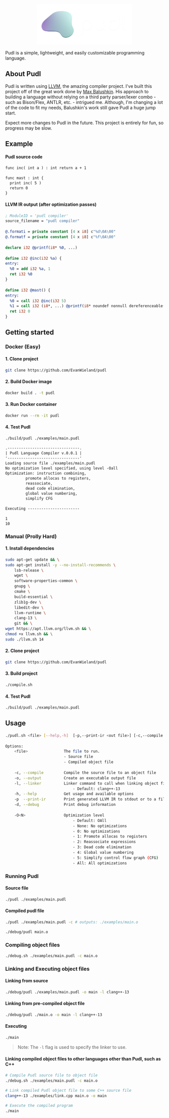 <p align="center">
<img width="300" src="https://github.com/EvanWieland/Pudl/blob/master/brand/pudl-logo-light.png?raw=true">
</p>

Pudl is a simple, lightweight, and easily customizable programming language.

## About Pudl

Pudl is written using [LLVM](http://llvm.org/), the amazing compiler project. I've built this project off of the
great work done by [Max Balushkin](https://github.com/NoxChimaera). His approach to building a language without
relying on a third party parser/lexer combo - such as Bison/Flex, ANTLR, etc. - intrigued me. Although, I'm changing a
lot of the code to fit my needs, Balushkin's work still gave Pudl a huge jump start.

Expect more changes to Pudl in the future. This project is entirely for fun, so progress may be slow.

## Example

#### Pudl source code

```pudl
func inc( int a ) : int return a + 1

func mast : int {
  print inc( 5 )
  return 0
}
```

#### LLVM IR output (after optimization passes)

```llvm
; ModuleID = 'pudl compiler'
source_filename = "pudl compiler"

@.formati = private constant [4 x i8] c"%d\0A\00"
@.formatf = private constant [4 x i8] c"%f\0A\00"

declare i32 @printf(i8* %0, ...)

define i32 @inc(i32 %a) {
entry:
  %0 = add i32 %a, 1
  ret i32 %0
}

define i32 @mast() {
entry:
  %0 = call i32 @inc(i32 5)
  %1 = call i32 (i8*, ...) @printf(i8* noundef nonnull dereferenceable(1) getelementptr inbounds ([4 x i8], [4 x i8]* @.formati, i64 0, i64 0), i32 %0)
  ret i32 0
}
```

## Getting started

### Docker (Easy)

#### 1. Clone project
```sh
git clone https://github.com/EvanWieland/pudl
```

#### 2. Build Docker image
```sh
docker build . -t pudl
```

#### 3. Run Docker container
```sh
docker run --rm -it pudl
```

#### 4. Test Pudl
```sh
./build/pudl ./examples/main.pudl
```

```
.--------------------------------.
| Pudl Language Compiler v.0.0.1 |
'--------------------------------'
Loading source file ./examples/main.pudl
No optimization level specified, using level -Oall
Optimization: instruction combining, 
         promote allocas to registers, 
         reassociate, 
         dead code elimination, 
         global value numbering, 
         simplify CFG

Executing -----------------------

1
10
```

### Manual (Prolly Hard)

#### 1. Install dependencies

```sh
sudo apt-get update && \
sudo apt-get install -y --no-install-recommends \
    lsb-release \
    wget \
    software-properties-common \
    gnupg \
    cmake \
    build-essential \
    zlib1g-dev \
    libedit-dev \
    llvm-runtime \
    clang-13 \
    git && \
wget https://apt.llvm.org/llvm.sh && \
chmod +x llvm.sh && \
sudo ./llvm.sh 14
```

#### 2. Clone project

```sh
git clone https://github.com/EvanWieland/pudl
```

#### 3. Build project

```sh
./compile.sh
```

#### 4. Test Pudl
```sh
./build/pudl ./examples/main.pudl
```

## Usage

```sh 
./pudl.sh <file> [--help,-h]  [-p,--print-ir <out file>] [-c,--compile <out file>] [-o, --output <out file>] [-O<N>] [-l,--linker <linker>]

Options:
    <file>                The file to run.
                          - Source file
                          - Compiled object file
                          
    -c, --compile         Compile the source file to an object file
    -o, --output          Create an executable output file
    -l, --linker          Linker command to call when linking object files.
                              - Default: clang++-13
    -h, --help            Get usage and available options
    -p  --print-ir        Print generated LLVM IR to stdout or to a file
    -d, --debug           Print debug information

    -O<N>                 Optimization level
                              - Default: OAll
                              - None: No optimizations
                              - 0: No optimizations
                              - 1: Promote allocas to registers
                              - 2: Reassociate expressions
                              - 3: Dead code elimination
                              - 4: Global value numbering
                              - 5: Simplify control flow graph (CFG)
                              - All: All optimizations
```

### Running Pudl

#### Source file

```sh
./pudl ./examples/main.pudl
```

#### Compiled pudl file

```sh
./pudl ./examples/main.pudl -c # outputs: ./examples/main.o
```

```sh
./debug/pudl main.o 
```

### Compiling object files

```sh
./debug.sh ./examples/main.pudl -c main.o
```

### Linking and Executing object files

#### Linking from source

```sh
./debug/pudl ./examples/main.pudl -o main -l clang++-13
```

#### Linking from pre-compiled object file

```sh
./debug/pudl ./main.o -o main -l clang++-13
```

#### Executing

```sh
./main
```

> Note: The `-l` flag is used to specify the linker to use.

#### Linking compiled object files to other languages other than Pudl, such as C++

```sh
# Compile Pudl source file to object file
./debug.sh ./examples/main.pudl -c main.o
```

```sh
# Link compiled Pudl object file to some C++ source file
clang++-13 ./examples/link.cpp main.o -o main
```

```sh
# Execute the compiled program
./main
```